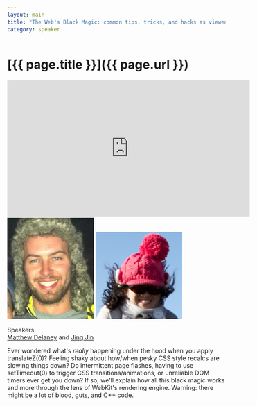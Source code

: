 ```yaml
---
layout: main
title: "The Web's Black Magic: common tips, tricks, and hacks as viewed from within WebKit"
category: speaker
---
```


# [{{ page.title }}]({{ page.url }})

<iframe width="560" height="315" src="http://www.youtube.com/embed/9rizDPIIYEY" frameborder="0" allowfullscreen="true">
</iframe>

<div class="speaker">
<a href="http://iammatt.de/laney"><img src="/images/matthew-delaney.jpeg" width="200" alt="Matthew Delaney"></a>
<a href="http://www.flukiness.com/portfolio/"><img src="/images/jing-jin.png" width="200" alt="Jing Jin"></a>
</div>

Speakers: <br/>
<a href="http://iammatt.de/laney">Matthew Delaney</a> and <a href="http://www.flukiness.com/portfolio/">Jing Jin</a>

Ever wondered what's *really* happening under the hood when you apply translateZ(0)? Feeling shaky about how/when pesky CSS style recalcs are slowing things down? Do intermittent page flashes, having to use setTimeout(0) to trigger CSS transitions/animations, or unreliable DOM timers ever get you down? If so, we'll explain how all this black magic works and more through the lens of WebKit's rendering engine. Warning: there might be a lot of blood, guts, and C++ code.

<br style="clear: both;" />
